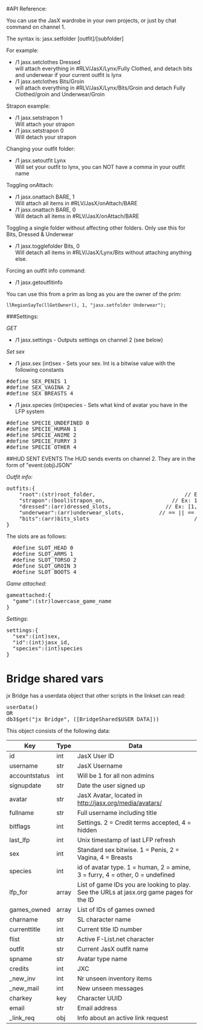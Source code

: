 #API Reference:

You can use the JasX wardrobe in your own projects, or just by chat command on channel 1.

The syntax is: jasx.setfolder [outfit]/[subfolder]

For example: 
- /1 jasx.setclothes Dressed<br />
  will attach everything in #RLV/JasX/Lynx/Fully Clothed, and detach bits and underwear if your current outfit is lynx
- /1 jasx.setclothes Bits/Groin<br />
    will attach everything in #RLV/JasX/Lynx/Bits/Groin and detach Fully Clothed/groin and Underwear/Groin

Strapon example:
- /1 jasx.setstrapon 1<br />
Will attach your strapon
- /1 jasx.setstrapon 0<br />
Will detach your strapon

Changing your outfit folder:
- /1 jasx.setoutfit Lynx<br />
Will set your outfit to lynx, you can NOT have a comma in your outfit name

Toggling onAttach:
- /1 jasx.onattach BARE, 1<br />
Will attach all items in #RLV/JasX/onAttach/BARE
- /1 jasx.onattach BARE, 0<br />
Will detach all items in #RLV/JasX/onAttach/BARE
    
Toggling a single folder without affecting other folders. Only use this for Bits, Dressed & Underwear
- /1 jasx.togglefolder Bits, 0<br />
Will detach all items in #RLV/JasX/Lynx/Bits without attaching anything else.

Forcing an outfit info command:
- /1 jasx.getoutfitinfo
    
You can use this from a prim as long as you are the owner of the prim:

``llRegionSayTo(llGetOwner(), 1, "jasx.setfolder Underwear");``
    


###Settings:
    
*GET*
- /1 jasx.settings - Outputs settings on channel 2 (see below)

*Set sex*
- /1 jasx.sex (int)sex - Sets your sex. Int is a bitwise value with the following constants
<pre>
#define SEX_PENIS 1
#define SEX_VAGINA 2
#define SEX_BREASTS 4
</pre>
- /1 jasx.species (int)species - Sets what kind of avatar you have in the LFP system
<pre>
#define SPECIE_UNDEFINED 0
#define SPECIE_HUMAN 1
#define SPECIE_ANIME 2
#define SPECIE_FURRY 3
#define SPECIE_OTHER 4
</pre>    
    
##HUD SENT EVENTS
The HUD sends events on channel 2. They are in the form of "event:(obj)JSON"

*Outfit info:*
<pre>
outfits:{
    "root":(str)root_folder,                            // Ex: Lynx
    "strapon":(bool)strapon_on,                     // Ex: 1
    "dressed":(arr)dressed_slots,                 // Ex: [1,1,1,0,1]  (( All but groin is dressed ))
    "underwear":(arr)underwear_slots,           // == || == For underwear
    "bits":(arr)bits_slots                                 // == || == For Bits
}
</pre>

The slots are as follows:
<pre>
  #define SLOT_HEAD 0
  #define SLOT_ARMS 1
  #define SLOT_TORSO 2
  #define SLOT_GROIN 3
  #define SLOT_BOOTS 4
</pre>

*Game attached:*
<pre>
gameattached:{
  "game":(str)lowercase_game_name
}
</pre>

*Settings:*
<pre>
settings:{
  "sex":(int)sex,
  "id":(int)jasx_id,
  "species":(int)species
}
</pre>

# Bridge shared vars
jx Bridge has a userdata object that other scripts in the linkset can read:
<pre>
userData()
OR 
db3$get("jx Bridge", ([BridgeShared$USER_DATA])) 
</pre>

This object consists of the following data:

| Key   | Type | Data  |
| --- |---| --- |
| id | int | JasX User ID |
| username | str | JasX Username |
| accountstatus | int | Will be 1 for all non admins |
| signupdate | str | Date the user signed up |
| avatar | str | JasX Avatar, located in http://jasx.org/media/avatars/ |
| fullname | str | Full username including title |
| bitflags | int | Settings. 2 = Credit terms accepted, 4 = hidden |
| last_lfp | int | Unix timestamp of last LFP refresh |
| sex | int | Standard sex bitwise. 1 = Penis, 2 = Vagina, 4 = Breasts |
| species | int | id of avatar type. 1 = human, 2 = amine, 3 = furry, 4 = other, 0 = undefined |
| lfp_for | array | List of game IDs you are looking to play. See the URLs at jasx.org game pages for the ID |
| games_owned | array | List of IDs of games owned |
| charname | str | SL character name |
| currenttitle | int | Current title ID number |
| flist | str | Active F-List.net character |
| outfit | str | Current JasX outfit name |
| spname | str | Avatar type name |
| credits | int | JXC |
| _new_inv | int | Nr unseen inventory items |
| _new_mail | int | New unseen messages |
| charkey | key | Character UUID |
| email | str | Email address |
| _link_req | obj | Info about an active link request |



